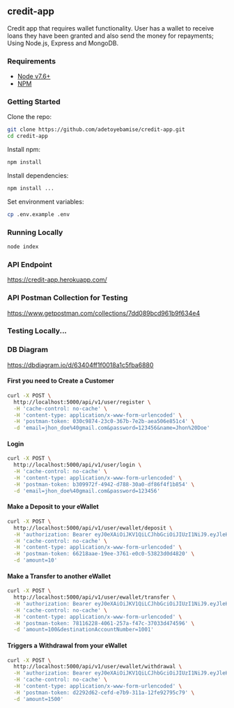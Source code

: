 ## credit-app
Credit app that requires wallet functionality. User has a wallet to receive loans they have been granted and also send the money for repayments; Using Node.js, Express and MongoDB.

### Requirements

 - [Node v7.6+](https://nodejs.org/en/download/current/)
 - [NPM](https://yarnpkg.com/en/docs/install)

### Getting Started

Clone the repo:

```bash
git clone https://github.com/adetoyebamise/credit-app.git
cd credit-app
```
Install npm:

```bash
npm install
```

Install dependencies:

```bash
npm install ...
```

Set environment variables:

```bash
cp .env.example .env
```

### Running Locally

```bash
node index
```

### API Endpoint
https://credit-app.herokuapp.com/

### API Postman Collection for Testing
https://www.getpostman.com/collections/7dd089bcd961b9f634e4

### Testing Locally...

### DB Diagram
https://dbdiagram.io/d/63404ff1f0018a1c5fba6880

#### First you need to Create a Customer
```bash
curl -X POST \
  http://localhost:5000/api/v1/user/register \
  -H 'cache-control: no-cache' \
  -H 'content-type: application/x-www-form-urlencoded' \
  -H 'postman-token: 030c9874-23c0-367b-7e2b-aea506e851c4' \
  -d 'email=jhon_doe%40gmail.com&password=123456&name=Jhon%20Doe'
```

#### Login
```bash
curl -X POST \
  http://localhost:5000/api/v1/user/login \
  -H 'cache-control: no-cache' \
  -H 'content-type: application/x-www-form-urlencoded' \
  -H 'postman-token: b309972f-4942-d788-30a0-df86f4f1b854' \
  -d 'email=jhon_doe%40gmail.com&password=123456'
```

#### Make a Deposit to your eWallet
```bash
curl -X POST \
  http://localhost:5000/api/v1/user/ewallet/deposit \
  -H 'authorization: Bearer eyJ0eXAiOiJKV1QiLCJhbGciOiJIUzI1NiJ9.eyJleHAiOjE1MDc3NDM4MTgsImlhdCI6MTUwNzc0MjkxOCwic3ViIjoiNTlkZTUzZDVhYzM5ZmQ1ODQ3MGRjODI4In0.mUry4SFaWRqRrBmNF1RBBnJMvcvJBYAktqczpMj8r2w' \
  -H 'cache-control: no-cache' \
  -H 'content-type: application/x-www-form-urlencoded' \
  -H 'postman-token: 66218aae-19ee-3761-e0c0-53823d0d4820' \
  -d 'amount=10'
```

#### Make a Transfer to another eWallet
```bash
curl -X POST \
  http://localhost:5000/api/v1/user/ewallet/transfer \
  -H 'authorization: Bearer eyJ0eXAiOiJKV1QiLCJhbGciOiJIUzI1NiJ9.eyJleHAiOjE1MDc3NjYyOTgsImlhdCI6MTUwNzc2NTM5OCwic3ViIjoiNTlkZWE4ZDA2YzkyYmQ2ZTdkZjZiMzMwIn0.PGSdiEpPG43ihnJldKFY-MMqNzaGb4PwOylUbA05AVY' \
  -H 'cache-control: no-cache' \
  -H 'content-type: application/x-www-form-urlencoded' \
  -H 'postman-token: 78116228-4061-257a-f47c-37033d474596' \
  -d 'amount=100&destinationAccountNumber=1001'
```


#### Triggers a Withdrawal from your eWallet
```bash
curl -X POST \
  http://localhost:5000/api/v1/user/ewallet/withdrawal \
  -H 'authorization: Bearer eyJ0eXAiOiJKV1QiLCJhbGciOiJIUzI1NiJ9.eyJleHAiOjE1MDc3NzI5NjAsImlhdCI6MTUwNzc3MjA2MCwic3ViIjoiNTlkZWE4ZDA2YzkyYmQ2ZTdkZjZiMzMwIn0.SF8OdwKfT-fiWbkhUgnTKWfyeZCY_p3ek4j2dPVukuc' \
  -H 'cache-control: no-cache' \
  -H 'content-type: application/x-www-form-urlencoded' \
  -H 'postman-token: d2292d62-cefd-e7b9-311a-12fe92795c79' \
  -d 'amount=1500'
```
